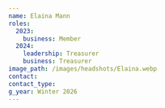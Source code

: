 ```yaml
---
name: Elaina Mann
roles:
  2023:
    business: Member
  2024:
    leadership: Treasurer
    business: Treasurer
image_path: /images/headshots/Elaina.webp
contact: 
contact_type: 
g_year: Winter 2026
---
```

